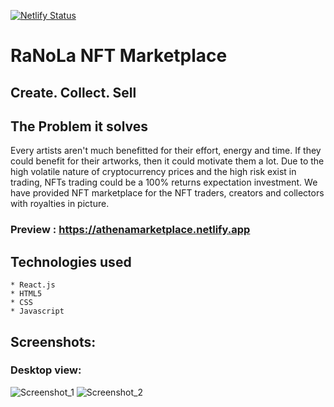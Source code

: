 [![Netlify Status](https://api.netlify.com/api/v1/badges/a361941e-7964-45c5-92e7-10ef8015e5f0/deploy-status)](https://athenamarketplace.netlify.app/)

# RaNoLa NFT Marketplace
## Create. Collect. Sell
## The Problem it solves
Every artists aren't much benefitted for their effort, energy and time. If they could benefit for their artworks, then it could motivate them a lot. Due to the high volatile nature of cryptocurrency prices and the high risk exist in trading, NFTs trading could be a 100% returns expectation investment. We have provided NFT marketplace for the NFT traders, creators and collectors with royalties in picture.
### Preview : https://athenamarketplace.netlify.app
## Technologies used
    * React.js
    * HTML5
    * CSS
    * Javascript

## Screenshots:
### Desktop view:
![Screenshot_1](https://user-images.githubusercontent.com/78247889/132495420-b97f8455-edd7-43d2-b271-f813c73b1168.png)
![Screenshot_2](https://user-images.githubusercontent.com/78247889/132233854-956bb6ba-c57a-4237-bcf7-e4beddb0125c.png)


<!-- ### Video: https://www.loom.com/share/6da72013a2a148aa94f6bf18d328c465 -->
